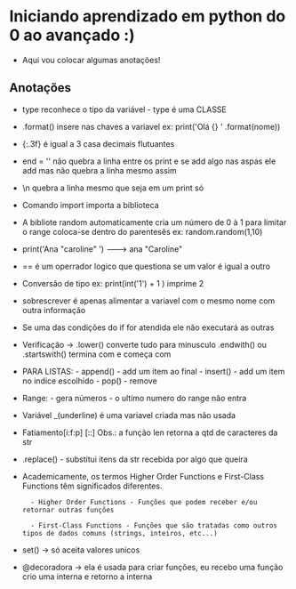 # Iniciando aprendizado em python do 0 ao avançado :) 
- Aqui vou colocar algumas anotações!

## Anotações
- type reconhece o tipo da variável - type é uma CLASSE
- .format() insere nas chaves a variavel ex: print('Olá {} ' .format(nome))
- {:.3f} é igual a 3 casa decimais flutuantes
- end = '' não quebra a linha entre os print e se add algo nas aspas ele add mas não quebra a linha mesmo assim 
- \n quebra a linha mesmo que seja em um print só
- Comando import importa a biblioteca 
- A bibliote random automaticamente cria um número de 0 à 1 para limitar o range coloca-se dentro do parentesês ex: random.random(1,10)
- print('Ana "caroline" ')  ---> ana "Caroline"
- == é um operrador logico que questiona se um valor é igual a outro 
- Conversão de tipo ex: print(int('1') + 1 ) imprime 2 
- sobrescrever é apenas alimentar a variavel com o mesmo nome com outra informação
- Se uma das condições do if for atendida ele não executará as outras
- Verificação -> 
                    .lower() converte tudo para minusculo
                    .endwith() ou .startswith() termina com e começa com
- PARA LISTAS:
            - append() - add um item ao final
            - insert() - add um item no indice escolhido
            - pop() - remove
- Range:
        - gera números
        - o ultimo numero do range não entra
- Variável _(underline) é uma variavel criada mas não usada
- Fatiamento[i:f:p] [::]
Obs.: a função len retorna a qtd
de caracteres da str
- .replace() - substitui itens da str recebida por algo que queira
- Academicamente, os termos Higher Order Functions e First-Class Functions têm significados diferentes.

        - Higher Order Functions - Funções que podem receber e/ou retornar outras funções

        - First-Class Functions - Funções que são tratadas como outros tipos de dados comuns (strings, inteiros, etc...)
- set() -> só aceita valores unicos 

- @decoradora -> ela é usada para criar funções, eu recebo uma função crio uma interna e retorno a interna 